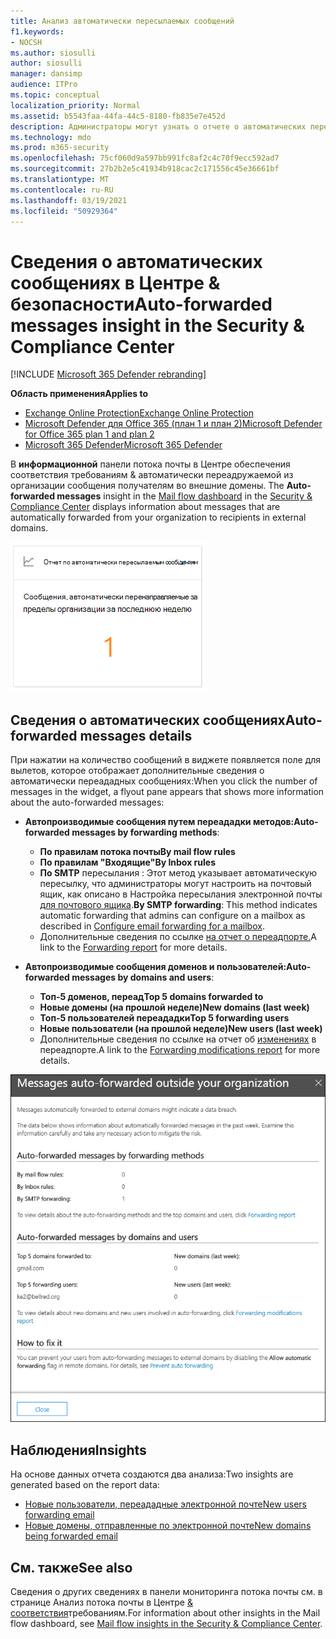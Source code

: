 ```yaml
---
title: Анализ автоматически пересылаемых сообщений
f1.keywords:
- NOCSH
ms.author: siosulli
author: siosulli
manager: dansimp
audience: ITPro
ms.topic: conceptual
localization_priority: Normal
ms.assetid: b5543faa-44fa-44c5-8180-fb835e7e452d
description: Администраторы могут узнать о отчете о автоматических пересылаемом сообщении на панели мониторинга потока почты в Центре & соответствия требованиям.
ms.technology: mdo
ms.prod: m365-security
ms.openlocfilehash: 75cf060d9a597bb991fc8af2c4c70f9ecc592ad7
ms.sourcegitcommit: 27b2b2e5c41934b918cac2c171556c45e36661bf
ms.translationtype: MT
ms.contentlocale: ru-RU
ms.lasthandoff: 03/19/2021
ms.locfileid: "50929364"
---
```

# <a name="auto-forwarded-messages-insight-in-the-security--compliance-center"></a><span data-ttu-id="ca400-103">Сведения о автоматических сообщениях в Центре & безопасности</span><span class="sxs-lookup"><span data-stu-id="ca400-103">Auto-forwarded messages insight in the Security & Compliance Center</span></span>

[!INCLUDE [Microsoft 365 Defender rebranding](../includes/microsoft-defender-for-office.md)]

<span data-ttu-id="ca400-104">**Область применения**</span><span class="sxs-lookup"><span data-stu-id="ca400-104">**Applies to**</span></span>
- [<span data-ttu-id="ca400-105">Exchange Online Protection</span><span class="sxs-lookup"><span data-stu-id="ca400-105">Exchange Online Protection</span></span>](exchange-online-protection-overview.md)
- [<span data-ttu-id="ca400-106">Microsoft Defender для Office 365 (план 1 и план 2)</span><span class="sxs-lookup"><span data-stu-id="ca400-106">Microsoft Defender for Office 365 plan 1 and plan 2</span></span>](office-365-atp.md)
- [<span data-ttu-id="ca400-107">Microsoft 365 Defender</span><span class="sxs-lookup"><span data-stu-id="ca400-107">Microsoft 365 Defender</span></span>](../mtp/microsoft-threat-protection.md)

<span data-ttu-id="ca400-108">В **информационной** панели потока почты в Центре обеспечения соответствия требованиям & автоматически переадружаемой из организации сообщения получателям во внешние [](mail-flow-insights-v2.md) домены. [](https://protection.office.com)</span><span class="sxs-lookup"><span data-stu-id="ca400-108">The **Auto-forwarded messages** insight in the [Mail flow dashboard](mail-flow-insights-v2.md) in the [Security & Compliance Center](https://protection.office.com) displays information about messages that are automatically forwarded from your organization to recipients in external domains.</span></span>

![Виджет автопроизводимых сообщений в Центре & соответствия требованиям](../../media/mfi-auto-forwarded-messages.png)

## <a name="auto-forwarded-messages-details"></a><span data-ttu-id="ca400-110">Сведения о автоматических сообщениях</span><span class="sxs-lookup"><span data-stu-id="ca400-110">Auto-forwarded messages details</span></span>

<span data-ttu-id="ca400-111">При нажатии на количество сообщений в виджете появляется поле для вылетов, которое отображает дополнительные сведения о автоматически переададных сообщениях:</span><span class="sxs-lookup"><span data-stu-id="ca400-111">When you click the number of messages in the widget, a flyout pane appears that shows more information about the auto-forwarded messages:</span></span>

- <span data-ttu-id="ca400-112">**Автопроизводимые сообщения путем переададки методов:**</span><span class="sxs-lookup"><span data-stu-id="ca400-112">**Auto-forwarded messages by forwarding methods**:</span></span>

  - <span data-ttu-id="ca400-113">**По правилам потока почты**</span><span class="sxs-lookup"><span data-stu-id="ca400-113">**By mail flow rules**</span></span>
  - <span data-ttu-id="ca400-114">**По правилам "Входящие"**</span><span class="sxs-lookup"><span data-stu-id="ca400-114">**By Inbox rules**</span></span>
  - <span data-ttu-id="ca400-115">**По SMTP** пересылания : Этот метод указывает автоматическую пересылку, что администраторы могут настроить на почтовый ящик, как описано в Настройка пересылания электронной почты [для почтового ящика](/Exchange/recipients-in-exchange-online/manage-user-mailboxes/configure-email-forwarding).</span><span class="sxs-lookup"><span data-stu-id="ca400-115">**By SMTP forwarding**: This method indicates automatic forwarding that admins can configure on a mailbox as described in [Configure email forwarding for a mailbox](/Exchange/recipients-in-exchange-online/manage-user-mailboxes/configure-email-forwarding).</span></span>
  - <span data-ttu-id="ca400-116">Дополнительные сведения по ссылке [на отчет о переадпорте.](view-mail-flow-reports.md#forwarding-report)</span><span class="sxs-lookup"><span data-stu-id="ca400-116">A link to the [Forwarding report](view-mail-flow-reports.md#forwarding-report) for more details.</span></span>

- <span data-ttu-id="ca400-117">**Автопроизводимые сообщения доменов и пользователей:**</span><span class="sxs-lookup"><span data-stu-id="ca400-117">**Auto-forwarded messages by domains and users**:</span></span>

  - <span data-ttu-id="ca400-118">**Топ-5 доменов, переад**</span><span class="sxs-lookup"><span data-stu-id="ca400-118">**Top 5 domains forwarded to**</span></span>
  - <span data-ttu-id="ca400-119">**Новые домены (на прошлой неделе)**</span><span class="sxs-lookup"><span data-stu-id="ca400-119">**New domains (last week)**</span></span>
  - <span data-ttu-id="ca400-120">**Топ-5 пользователей переададки**</span><span class="sxs-lookup"><span data-stu-id="ca400-120">**Top 5 forwarding users**</span></span>
  - <span data-ttu-id="ca400-121">**Новые пользователи (на прошлой неделе)**</span><span class="sxs-lookup"><span data-stu-id="ca400-121">**New users (last week)**</span></span>
  - <span data-ttu-id="ca400-122">Дополнительные сведения по ссылке на отчет об [изменениях](mfi-new-users-forwarding-email.md#forwarding-modifications-report) в переадпорте.</span><span class="sxs-lookup"><span data-stu-id="ca400-122">A link to the [Forwarding modifications report](mfi-new-users-forwarding-email.md#forwarding-modifications-report) for more details.</span></span>

![Подробные сведения о отчете о автоматических сообщениях в Центре & безопасности](../../media/mfi-auto-forwarded-messages-details.png)

## <a name="insights"></a><span data-ttu-id="ca400-124">Наблюдения</span><span class="sxs-lookup"><span data-stu-id="ca400-124">Insights</span></span>

<span data-ttu-id="ca400-125">На основе данных отчета создаются два анализа:</span><span class="sxs-lookup"><span data-stu-id="ca400-125">Two insights are generated based on the report data:</span></span>

- [<span data-ttu-id="ca400-126">Новые пользователи, переададные электронной почте</span><span class="sxs-lookup"><span data-stu-id="ca400-126">New users forwarding email</span></span>](mfi-new-users-forwarding-email.md)
- [<span data-ttu-id="ca400-127">Новые домены, отправленные по электронной почте</span><span class="sxs-lookup"><span data-stu-id="ca400-127">New domains being forwarded email</span></span>](mfi-new-domains-being-forwarded-email.md)

## <a name="see-also"></a><span data-ttu-id="ca400-128">См. также</span><span class="sxs-lookup"><span data-stu-id="ca400-128">See also</span></span>

<span data-ttu-id="ca400-129">Сведения о других сведениях в панели мониторинга потока почты см. в странице Анализ потока почты в Центре [& соответствия](mail-flow-insights-v2.md)требованиям.</span><span class="sxs-lookup"><span data-stu-id="ca400-129">For information about other insights in the Mail flow dashboard, see [Mail flow insights in the Security & Compliance Center](mail-flow-insights-v2.md).</span></span>